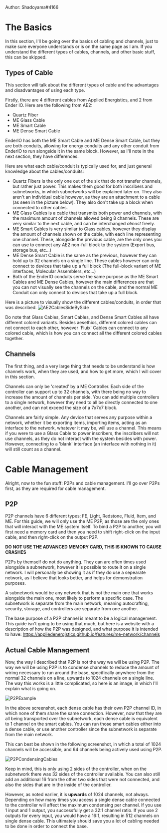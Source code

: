 Author: Shadoyama#4166

# The Basics

In this section, I'll be going over the basics of cabling and channels, just to make sure everyone understands or is on the same page as I am. If you understand the different types of cables, channels, and other basic stuff, this can be skipped.

## Types of Cable

This section will talk about the different types of cable and the advantages and disadvantages of using each type.

Firstly, there are 4 different cables from Applied Energistics, and 2 from Ender IO. Here are the following from AE2:
- Quartz Fiber
- ME Glass Cable
- ME Smart Cable
- ME Dense Smart Cable

EnderIO has both the ME Smart Cable and ME Dense Smart Cable, but they are both conduits, allowing for energy conduits and any other conduit from EnderIO to run alongside it in the same block. However, as I'll note in the next section, they have differences.


Here are what each cable/conduit is typically used for, and just general knowledge about the cables/conduits:

- Quartz Fibers is the only one out of the six that do not transfer channels, but rather just power. This makes them good for both inscribers and subnetworks, in which subnetworks will be explained later on. They also aren't an individual cable however, as they are an attachment to a cable (as seen in the picture below). They also don't take up a block when connected to other cables.
- ME Glass Cables is a cable that transmits both power and channels, with the maximum amount of channels allowed being 8 channels. These are very similar to the next cable, and can be interchanged *almost* freely.
- ME Smart Cables is very similar to Glass cables, however they display the amount of channels shown on the cable, with each line representing one channel. These, alongside the previous cable, are the only ones you can use to connect any AE2 non-full block to the system (Export bus, storage bus, etc...)
- ME Dense Smart Cable is the same as the previous, however they can hold up to 32 channels on a single line. These cables however can only connect to devices that take up a full block (The full-block variant of ME interfaces, Molecular Assemblers, etc...)
- Both of the EnderIO conduits serve the same purpose as the ME Smart Cables and ME Dense Cables, however the main differences are that you can not visually see the channels on the cable, and the normal ME Conduit can only connect to devices that take up a full block.

Here is a picture to visually show the different cables/conduits, in order that was described.
![AE2CablesSideBySide](files/AE2CableManagement/AE2CablesSideBySide.png)

Do note that Glass Cables, Smart Cables, and Dense Smart Cables all have different colored variants. Besides aesethics, different colored cables can not connect to each other, however 'Fluix' Cables can connect to any colored cable, which is how you can connect all the different colored cables together.

## Channels

The first thing, and a very large thing that needs to be understand is how channels work, when they are used, and how to get more, which I will cover in this section.

Channels can only be 'created' by a ME Controller. Each side of the controller can support up to 32 channels, with there being no way to increase the amount of channels per side. You can add multiple controllers to a single network, however they need to all be directly connected to one another, and can not exceed the size of a 7x7x7 block. 

Channels are fairly simple. Any device that serves any purpose within a network, whether it be exporting items, importing items, acting as an interface to the network, whatever it may be, will use a channel. This means if you were to use a Glass Cable to power inscribers, the inscribers will not use channels, as they do not interact with the system besides with power. However, connecting to a 'blank' interface (an interface with nothing in it) will still count as a channel.

# Cable Management

Alright, now to the fun stuff: P2Ps and cable management. I'll go over P2Ps first, as they are required for cable management.

## P2P

P2P channels have 6 different types: FE, Light, Redstone, Fluid, Item, and ME. For this guide, we will only use the ME P2P, as those are the only ones that will interact with the ME system itself. To bind a P2P to another, you will first need a memory card and then you need to shift right-click on the input cable, and then right-click on the output P2P.

**DO NOT USE THE ADVANCED MEMORY CARD, THIS IS KNOWN TO CAUSE CRASHES**

P2Ps by themself do not do anything. They can are often times used alongside a subnetwork, however it is possible to route it on a single network. I will personally be showing it as if they do use a sepearate network, as I believe that looks better, and helps for demonstration purposes.

A subnetwork would be any network that is not the main one that works alongside the main one, most likely to perform a specific case. The subnetwork is separate from the main network, meaning autocrafting, security, storage, and controllers are separate from one another.

The base purpose of a P2P channel is meant to be a logical management. This guide isn't going to be using that much, but here is a website with a description of how the P2P was designed, and what purpose it is intended to have: https://appliedenergistics.github.io/features/me-network/channels

## Actual Cable Management

Now, the way I described that P2P is not the way we will be using P2P. The way we will be using P2P is to condense channels to reduce the amount of wiring necessary to run around the base, specifically anywhere from the normal 32 channels on a line, upwards to 1024 channels on a single line. The way this works is a little complicated, so here is an image, in which I'll explain what is going on.

![P2PExample](files/AE2CableManagement/P2PExample.png)

In the above screenshot, each dense cable has their own P2P channel ID, in which none of them share the same connection. However, now that they are all being transported over the subnetwork, each dense cable is equivalent to 1 channel on the smart cables. You can run those smart cables either into a dense cable, or use another controller since the subnetwork is separate from the main network.

This can best be shown in the following screenshot, in which a total of 1024 channels will be accessible, and 64 channels being actively used using P2P.

![P2PCondensingCables](files/AE2CableManagement/P2PCondensingCables.png)

Keep in mind, this is only using 2 sides of the controller, when on the subnetwork there was 32 sides of the controller available. You can also still add an additional 16 from the other two sides that were not connected, and also the sides that are in the inside of the controller.

However, as noted earlier, it is **upwards** of 1024 channels, not always. Depending on how many times you access a single dense cable connected to the controller will affect the maximum condensing per channel. If you use 1 input and 1 output, you successfully get a 32:1 channel ratio. If you use 2 outputs for every input, you would have a 16:1, resulting in 512 channels on single dense cable. This ultimately should save you a lot of cabling needed to be done in order to connect the base.
